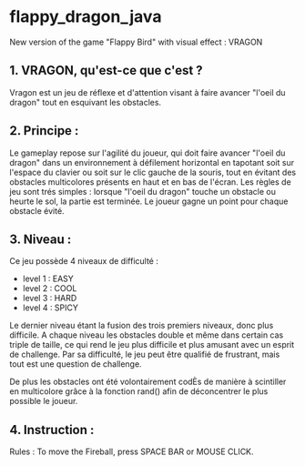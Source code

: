 # flappy_dragon_java
New version of the game "Flappy Bird" with visual effect : VRAGON

## 1.	VRAGON, qu'est-ce que c'est ?
Vragon est un jeu de réflexe et d'attention visant à faire avancer "l'oeil du dragon" tout 
en esquivant les obstacles.

## 2.	Principe :
Le gameplay repose sur l'agilité du joueur, qui doit faire avancer "l'oeil du dragon" dans 
un environnement à défilement horizontal en tapotant soit sur l'espace du clavier ou soit
sur le clic gauche de la souris, tout en évitant des obstacles multicolores présents en 
haut et en bas de l'écran. 
Les règles de jeu sont trés simples : lorsque "l'oeil du dragon" touche un obstacle ou heurte 
le sol, la partie est terminée. Le joueur gagne un point pour chaque obstacle évité.

## 3.	Niveau :
Ce jeu possède 4 niveaux de difficulté : 
- level 1 : EASY 
- level 2 : COOL 
- level 3 : HARD 
- level 4 : SPICY

Le dernier niveau étant la fusion des trois premiers niveaux, donc plus difficile. A chaque niveau les obstacles double et même dans certain cas triple de taille, ce qui rend le jeu plus difficile et plus amusant avec un esprit de challenge.
Par sa difficulté, le jeu peut être qualifié de frustrant, mais tout est une question de challenge. 

De plus les obstacles ont été volontairement codÈs de manière à scintiller en multicolore grâce à la fonction rand() afin de déconcentrer le plus possible le joueur.

## 4. Instruction :
Rules : To move the Fireball, press SPACE BAR or MOUSE CLICK.
